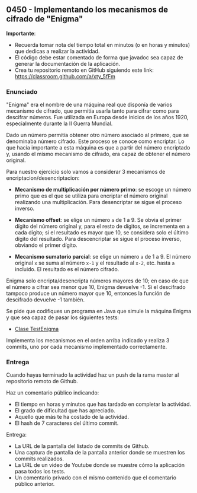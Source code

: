 ## 0450 - Implementando los mecanismos de cifrado de "Enigma"

__Importante__: 

  - Recuerda tomar nota del tiempo total en minutos (o en horas y minutos) que dedicas a realizar la actividad.
  - El código debe estar comentado de forma que javadoc sea capaz de generar la documentación de la aplicación.
  - Crea tu repositorio remoto en GitHub siguiendo este link: https://classroom.github.com/a/xty_5fFm

### Enunciado

"Enigma" era el nombre de una máquina real que disponía de varios mecanismo de cifrado, que permitía usarla tanto para cifrar como para descifrar números. Fue utilizada en Europa desde inicios de los años 1920, especialmente durante la II Guerra Mundial.

Dado un número permitía obtener otro número asociado al primero, que se denominaba número cifrado. Este proceso se conoce como encriptar. Lo que hacía importante a esta máquina es que a partir del número encriptado y, usando el mismo mecanismo de cifrado, era capaz de obtener el número original.

Para nuestro ejercicio solo vamos a considerar 3 mecanismos de encriptacion/desencriptacion:

* __Mecanismo de multiplicación por número primo__: se escoge un número primo que es el que se utiliza para encriptar el número original realizando una multiplicación. Para desencriptar se sigue el proceso inverso.

* __Mecanismo offset__: se elige un número `a` de 1 a 9. Se obvia el primer dígito del número original y, para el resto de dígitos, se incrementa en `a` cada dígito; si el resultado es mayor que 10, se considera solo el último dígito del resultado. Para descencriptar se sigue el proceso inverso, obviando el primer dígito.

* __Mecanismo sumatorio parcial__: se elige un número `a` de 1 a 9. El número original `x` se suma al número `x-1` y el resultado al `x-2`, etc. hasta `a` incluido. El resultado es el número cifrado.

Enigma solo encripta/desencripta números mayores de 10; en caso de que el número a cifrar sea menor que 10, Enigma devuelve -1. Si el descifrado tampoco produce un número mayor que 10, entonces la función de descifrado devuelve -1 también.

Se pide que codifiques un programa en Java que simule la máquina Enigma y que sea capaz de pasar los siguientes tests:

* [Clase TestEnigma](EnigmaTest.java)

Implementa los mecanismos en el orden arriba indicado y realiza 3 commits, uno por cada mecanismo implementado correctamente.


### Entrega

Cuando hayas terminado la actividad haz un push de la rama master al repositorio remoto de Github.

Haz un comentario público indicando:

  - El tiempo en horas y minutos que has tardado en completar la actividad.
  - El grado de dificultad que has apreciado.
  - Aquello que más te ha costado de la actividad.
  - El hash de 7 caracteres del último commit.
  
Entrega:

  - La URL de la pantalla del listado de commits de Github.
  - Una captura de pantalla de la pantalla anterior donde se muestren los commits realizados.
  - La URL de un video de Youtube donde se muestre cómo la aplicación pasa todos los tests.
  - Un comentario privado con el mismo contenido que el comentario público anterior.




